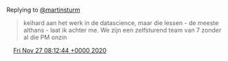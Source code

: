 Replying to [@martinsturm](https://twitter.com/martinsturm/status/1332097708774076418)

> keihard aan het werk in de datascience, maar die lessen \- de meeste althans \- laat ik achter me\. We zijn een zelfsturend team van 7 zonder al die PM onzin

<img src="../../media/tweet.ico" width="12" /> [Fri Nov 27 08:12:44 +0000 2020](https://twitter.com/DromerDenker/status/1332235897396486146)